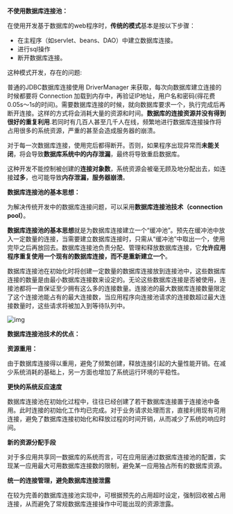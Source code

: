 **不使用数据库连接池：**





在使用开发基于数据库的web程序时，**传统的模式**基本是按以下步骤：　　





- 在主程序（如servlet、beans、DAO）中建立数据库连接。
- 进行sql操作
- 断开数据库连接。





这种模式开发，存在的问题:





普通的JDBC数据库连接使用 DriverManager 来获取，每次向数据库建立连接的时候都要将 Connection 加载到内存中，再验证IP地址，用户名和密码(得花费0.05s～1s的时间)。需要数据库连接的时候，就向数据库要求一个，执行完成后再断开连接。这样的方式将会消耗大量的资源和时间。**数据库的连接资源并没有得到很好的重复利用**.若同时有几百人甚至几千人在线，频繁地进行数据库连接操作将占用很多的系统资源，严重的甚至会造成服务器的崩溃。





对于每一次数据库连接，使用完后都得断开。否则，如果程序出现异常而**未能关闭**，将会导致**数据库系统中的内存泄漏**，最终将导致重启数据库。





这种开发不能控制被创建的**连接对象数**，系统资源会被毫无顾及地分配出去，如连接**过多**，也可能导致**内存泄漏，服务器崩溃**。





**数据库连接池的基本思想：**





为解决传统开发中的数据库连接问题，可以采用**数据库连接池技术（connection pool）**。





**数据库连接池的基本思想**就是为数据库连接建立一个“缓冲池”。预先在缓冲池中放入一定数量的连接，当需要建立数据库连接时，只需从“缓冲池”中取出一个，使用完毕之后再放回去。数据库连接池负责分配、管理和释放数据库连接，它**允许应用程序重复使用一个现有的数据库连接，而不是重新建立一个**。





数据库连接池在初始化时将创建一定数量的数据库连接放到连接池中，这些数据库连接的数量是由最小数据库连接数来设定的。无论这些数据库连接是否被使用，连接池都将一直保证至少拥有这么多的连接数量。连接池的最大数据库连接数量限定了这个连接池能占有的最大连接数，当应用程序向连接池请求的连接数超过最大连接数量时，这些请求将被加入到等待队列中。



![img](https://pics7.baidu.com/feed/eaf81a4c510fd9f9b945101ee9b870232934a492.jpeg?token=35087fd52af2d13a853d3416e9224afc)





**数据库连接池技术的优点：**





**资源重用：**





由于数据库连接得以重用，避免了频繁创建，释放连接引起的大量性能开销。在减少系统消耗的基础上，另一方面也增加了系统运行环境的平稳性。





**更快的系统反应速度**





数据库连接池在初始化过程中，往往已经创建了若干数据库连接置于连接池中备用。此时连接的初始化工作均已完成。对于业务请求处理而言，直接利用现有可用连接，避免了数据库连接初始化和释放过程的时间开销，从而减少了系统的响应时间。





**新的资源分配手段**





对于多应用共享同一数据库的系统而言，可在应用层通过数据库连接池的配置，实现某一应用最大可用数据库连接数的限制，避免某一应用独占所有的数据库资源。





**统一的连接管理，避免数据库连接泄露**





在较为完善的数据库连接池实现中，可根据预先的占用超时设定，强制回收被占用连接，从而避免了常规数据库连接操作中可能出现的资源泄露。